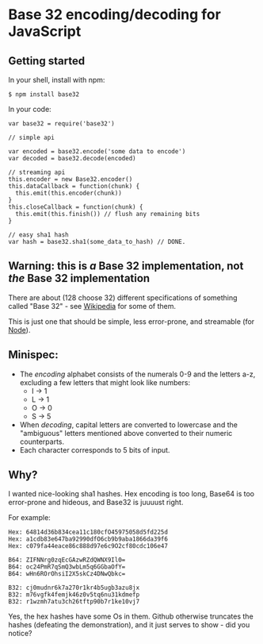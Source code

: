 # Base 32 encoding/decoding for JavaScript

## Getting started

In your shell, install with npm:

    $ npm install base32

In your code:

    var base32 = require('base32')

    // simple api

    var encoded = base32.encode('some data to encode')
    var decoded = base32.decode(encoded)

    // streaming api
    this.encoder = new Base32.encoder()
    this.dataCallback = function(chunk) {
      this.emit(this.encoder(chunk))
    }
    this.closeCallback = function(chunk) {
      this.emit(this.finish()) // flush any remaining bits
    }

    // easy sha1 hash
    var hash = base32.sha1(some_data_to_hash) // DONE.

## Warning: this is *a* Base 32 implementation, not *the* Base 32 implementation

There are about (128 choose 32) different specifications of something called "Base 32" - see [Wikipedia](http://en.wikipedia.org/wiki/Base_32) for some of them.

This is just one that should be simple, less error-prone, and streamable (for [Node](http://nodejs.org)).

## Minispec:

- The *encoding* alphabet consists of the numerals 0-9 and the letters a-z, excluding a few letters that might look like numbers:
  - I -> 1
  - L -> 1
  - O -> 0
  - S -> 5
- When *decoding*, capital letters are converted to lowercase and the "ambiguous" letters mentioned above converted to their numeric counterparts.
- Each character corresponds to 5 bits of input.

## Why?

I wanted nice-looking sha1 hashes. Hex encoding is too long, Base64 is too error-prone and hideous, and Base32 is juuuust right.

For example:

    Hex: 64814d36b834cea11c180cfO45975058d5fd225d
    Hex: a1cdb83e647ba92990dfO6cb9b9aba1866da39f6
    Hex: c079fa44eace86c888d97e6c9O2cf80cdc106e47

    B64: ZIFNNrg0zqEcGAzwRZdQWNX9Il0=
    B64: oc24PmR7qSmQ3wbLm5q6GGbaOfY=
    B64: wHn6ROrOhsiI2X5skCz4DNwQbkc=

    B32: cj0mudnr6k7a270r1kr4b5ugb3azu8jx
    B32: m76vgfk4femjk46z0v5tq6nu31kdmefp
    B32: r1wzmh7atu3ch26tftp90b7r1ke10vj7

Yes, the hex hashes have some Os in them. Github otherwise truncates the hashes (defeating the demonstration), and it just serves to show - did you notice?
